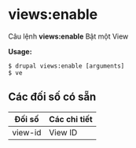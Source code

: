 # views:enable
Câu lệnh **views:enable** Bật một View

**Usage:**
```
$ drupal views:enable [arguments] 
$ ve  
```

## Các đối số có sẵn
Đối số | Các chi tiết
---------|-------------
view-id | View ID
